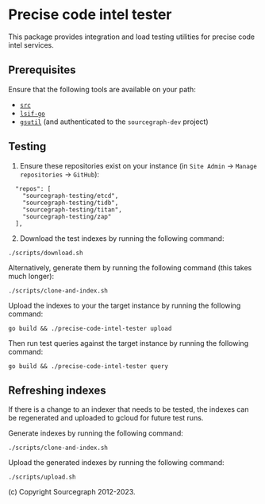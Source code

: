 # Precise code intel tester

This package provides integration and load testing utilities for precise code intel services.

## Prerequisites

Ensure that the following tools are available on your path:

- [`src`](https://github.com/sourcegraph/src-cli)
- [`lsif-go`](https://github.com/sourcegraph/lsif-go)
- [`gsutil`](https://cloud.google.com/storage/docs/gsutil_install) (and authenticated to the `sourcegraph-dev` project)

## Testing

1. Ensure these repositories exist on your instance (in `Site Admin` -> `Manage repositories` -> `GitHub`):

```
  "repos": [
    "sourcegraph-testing/etcd",
    "sourcegraph-testing/tidb",
    "sourcegraph-testing/titan",
    "sourcegraph-testing/zap"
  ],
```

2. Download the test indexes by running the following command:

```
./scripts/download.sh
```

Alternatively, generate them by running the following command (this takes much longer):

```
./scripts/clone-and-index.sh
```

Upload the indexes to your the target instance by running the following command:

```
go build && ./precise-code-intel-tester upload
```

Then run test queries against the target instance by running the following command:

```
go build && ./precise-code-intel-tester query
```

## Refreshing indexes

If there is a change to an indexer that needs to be tested, the indexes can be regenerated and uploaded to gcloud for future test runs.

Generate indexes by running the following command:

```
./scripts/clone-and-index.sh
```

Upload the generated indexes by running the following command:

```
./scripts/upload.sh
```

(c) Copyright Sourcegraph 2012-2023.